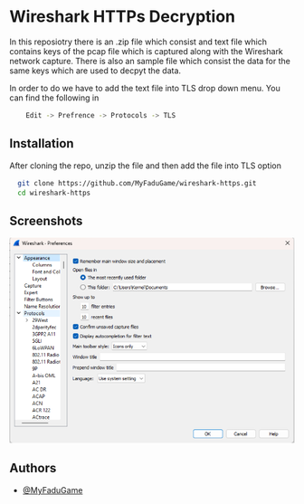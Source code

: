 
# Wireshark HTTPs Decryption

In this reposiotry there is an .zip file which consist and text file which contains keys of the pcap file which is captured along with the Wireshark network capture. There is also an sample file which consist the data for the same keys which are used to decpyt the data.

In order to do we have to add the text file into TLS drop down menu. You can find the following in
```Bash
    Edit -> Prefrence -> Protocols -> TLS
```

## Installation

After cloning the repo, unzip the file and then add the file into TLS option

```bash
  git clone https://github.com/MyFaduGame/wireshark-https.git
  cd wireshark-https
```
    
## Screenshots

![Preference Screenshot](image.png)


## Authors

- [@MyFaduGame](https://www.github.com/myfadugame)

